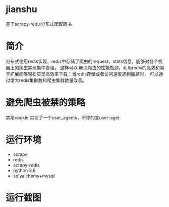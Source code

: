 # jianshu
基于scrapy-redis分布式爬取简书
# 简介
分布式使用redis实现，redis中存储了爬虫的request，stats信息，能够对各个机器上的爬虫实现集中管理，
这样可以 解决爬虫的性能瓶颈，利用redis的高效和易于扩展能够轻松实现高效率下载：当redis存储或者访问速度遇到瓶颈时，
可以通过增大redis集群数和爬虫集群数量改善。
# 避免爬虫被禁的策略
禁用cookie
实现了一个user_agents，不停的变user-aget

# 运行环境
- scrapy
- redis
- scrapy-redis
- python 3.6
- sqlyalchemy+mysql
# 运行截图




